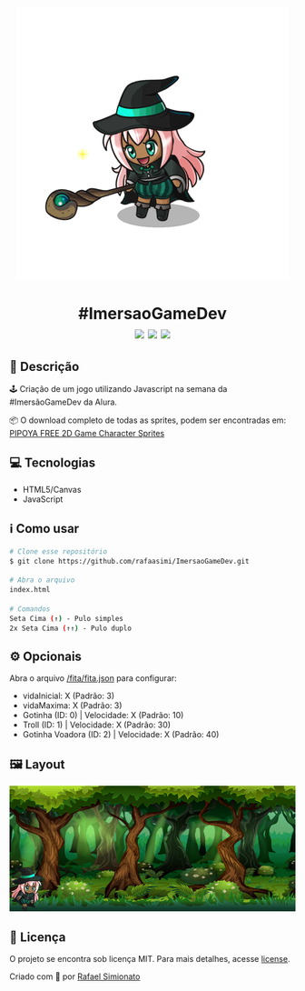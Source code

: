 <p align="center"><img src="/imagens/personagem/witch.gif"></p> 
<h1 align="center">#ImersaoGameDev<br><img src="https://img.shields.io/github/repo-size/rafaasimi/ImersaoGameDev"> <img src="https://img.shields.io/github/last-commit/rafaasimi/ImersaoGameDev"> <img src="https://img.shields.io/github/license/rafaasimi/ImersaoGameDev"></h1>


## 🔖 Descrição 
🕹️ Criação de um jogo utilizando Javascript na semana da #ImersãoGameDev da Alura.


📦 O download completo de todas as sprites, podem ser encontradas em: [
PIPOYA FREE 2D Game Character Sprites](https://pipoya.itch.io/pipoya-free-2d-game-character-sprites)

## 💻 Tecnologias

* HTML5/Canvas
* JavaScript

## ℹ️ Como usar
```bash
# Clone esse repositório
$ git clone https://github.com/rafaasimi/ImersaoGameDev.git

# Abra o arquivo
index.html

# Comandos
Seta Cima (↑) - Pulo simples
2x Seta Cima (↑↑) - Pulo duplo
```

## ⚙️ Opcionais
Abra o arquivo [/fita/fita.json](/fita/fita.json) para configurar:

* vidaInicial: X (Padrão: 3)
* vidaMaxima: X (Padrão: 3)
* Gotinha (ID: 0) | Velocidade: X (Padrão: 10)
* Troll (ID: 1) | Velocidade: X (Padrão: 30)
* Gotinha Voadora (ID: 2) | Velocidade: X (Padrão: 40)

## 🖼 Layout
![Layout Witch Game](/imagens/personagem/layout.PNG)

## 📝 Licença
O projeto se encontra sob licença MIT. Para mais detalhes, acesse [license](LICENSE).

Criado com 💙 por [Rafael Simionato](https://github.com/rafaasimi/)
